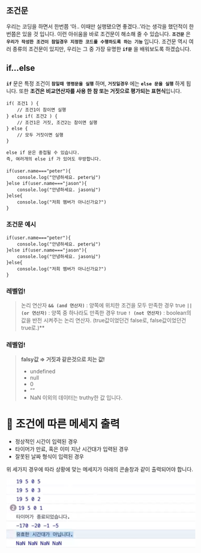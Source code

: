 ## 조건문

우리는 코딩을 하면서 한번쯤 ‘아.. 이때만 실행됐으면 좋겠다..’라는 생각을 했던적이 한번쯤은 있을 것 입니다.
이런 아쉬움을 바로 조건문이 해소해 줄 수 있습니다.
**`조건문`** 은 **`우리가 작성한 조건이 참일경우 지정한 코드를 수행하도록 하는 기능`** 입니다.
조건문 역시 여러 종류의 조건문이 있지만, 우리는 그 중 가장 유명한 **`if문`** 을 배워보도록 하겠습니다.

## if…else

**`if`** 문은 특정 조건이 **`참일때 명령문을 실행`** 하며, **`거짓일경우`** 에는 **`else 문을 실행`** 하게 됩니다.
또한 **조건은 비교연산자를 사용 한 참 또는 거짓으로 평가되는 표현식**입니다.

```
if( 조건1 ) {
	// 조건1이 참이면 실행
} else if( 조건2 ) {
	// 조건1은 거짓, 조건2는 참이면 실행
} else {
	// 모두 거짓이면 실행
}
```
```
else if 문은 중첩될 수 있습니다.
즉, 여러개의 else if 가 있어도 무방합니다.

if(user.name==="peter"){
	console.log("안녕하세요. peter님")
}else if(user.name==="jason"){
	console.log("안녕하세요. jason님")
}else{
	console.log("저희 멤버가 아니신가요?")
}
```
### 조건문 예시

```
if(user.name==="peter"){
	console.log("안녕하세요. peter님")
}else if(user.name==="jason"){
	console.log("안녕하세요. jason님")
}else{
	console.log("저희 멤버가 아니신가요?")
}
```

### 레벨업!

> 논리 연산자
**`&& (and 연산자)`** : 양쪽에 위치한 조건을 모두 만족한 경우 true
**`|| (or 연산자)`** : 양쪽 중 하나라도 만족한 경우 true
**`! (not 연산자)`** : boolean의 값을 반전 시켜주는 논리 연산자. (true값이었던건 false로, false값이었던건 true로.)**
>

### 레벨업!

> **falsy값 ⇒ 거짓과 같은것으로 치는 값!**
> 
> - undefined
> - null
> - 0
> - ””
> - NaN
> 이외의 데이터는 truthy한 값 입니다.

# 🌿 조건에 따른 메세지 출력

- 정상적인 시간이 입력된 경우
- 타이머가 만료, 혹은 이미 지난 시간대가 입력된 경우
- 잘못된 날짜 형식이 입력된 경우

위 세가지 경우에 따라 상황에 맞는 메세지가 아래의 콘솔창과 같이 출력되어야 합니다.

<img src = "../img/조건논리.png">